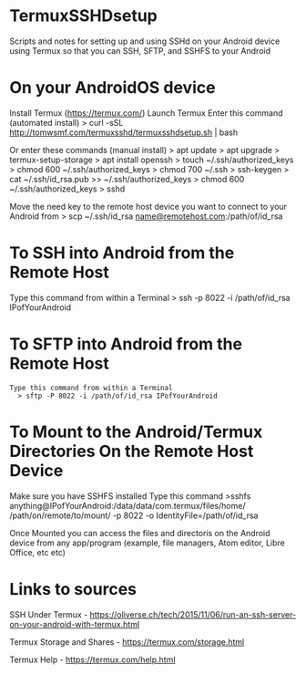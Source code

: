 # TermuxSSHDsetup
Scripts and notes for setting up and using SSHd on your Android device using Termux so that you can SSH, SFTP, and SSHFS to your Android

# On your AndroidOS device 
  Install Termux (https://termux.com/)
  Launch Termux
  Enter this  command (automated install)
     > curl -sSL http://tomwsmf.com/termuxsshd/termuxsshdsetup.sh | bash
 
 Or enter these commands (manual install)
     > apt update 
     > apt upgrade
     > termux-setup-storage
     > apt install openssh
     > touch ~/.ssh/authorized_keys 
     > chmod 600 ~/.ssh/authorized_keys
     > chmod 700 ~/.ssh
     > ssh-keygen
     > cat ~/.ssh/id_rsa.pub >> ~/.ssh/authorized_keys
     > chmod 600 ~/.ssh/authorized_keys
     > sshd
	 	 
Move the need key to the remote host device you want to connect
to your Android from 
     > scp ~/.ssh/id_rsa name@remotehost.com:/path/of/id_rsa

# To SSH into Android from the Remote Host
   Type this command from within a Terminal
      > ssh -p 8022 -i /path/of/id_rsa IPofYourAndroid 

# To SFTP into Android from the Remote Host
    Type this command from within a Terminal
      > sftp -P 8022 -i /path/of/id_rsa IPofYourAndroid  
     
# To Mount to the Android/Termux Directories On the Remote Host Device
   Make sure you have SSHFS installed 
   Type this command
      >sshfs anything@IPofYourAndroid:/data/data/com.termux/files/home/ /path/on/remote/to/mount/ -p 8022 -o IdentityFile=/path/of/id_rsa
   
   Once Mounted you can access the files and directoris on the Android device from any app/program (example, file managers, Atom editor, Libre Office, etc etc)
	
	
# Links to sources
   SSH Under Termux - https://oliverse.ch/tech/2015/11/06/run-an-ssh-server-on-your-android-with-termux.html
   
   Termux Storage and Shares - https://termux.com/storage.html
   
   Termux Help - https://termux.com/help.html
